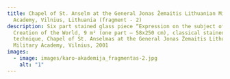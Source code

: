 ```yaml
---
title: Chapel of St. Anselm at the General Jonas Žemaitis Lithuanian Military
  Academy, Vilnius, Lithuania (fragment - 2)
description: Six part stained glass piece “Expression on the subject of the
  Creation of the World, 9 m² (one part – 58x250 cm), classical stained glass
  technique, Chapel of St. Anselmas at the General Jonas Žemaitis Lithuanian
  Military Academy, Vilnius, 2001
images:
  - image: images/karo-akademija_fragmentas-2.jpg
    alt: "1"
---
```

